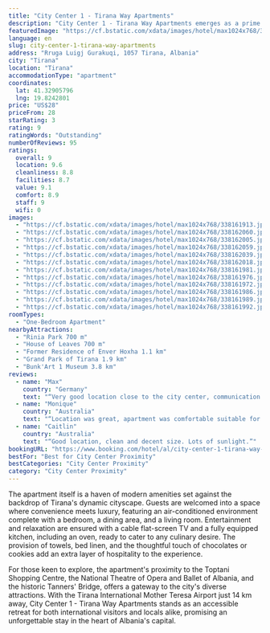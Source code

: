 ```yaml
---
title: "City Center 1 - Tirana Way Apartments"
description: "City Center 1 - Tirana Way Apartments emerges as a prime choice for travelers seeking a blend of comfort and convenience in the heart of Tirana."
featuredImage: "https://cf.bstatic.com/xdata/images/hotel/max1024x768/338161913.jpg?k=3db4a710597e65329e1d3f53534e1ecf008cdd6fcd816d7b1c90961bb4c8ed67&o=&hp=1"
language: en
slug: city-center-1-tirana-way-apartments
address: "Rruga Luigj Gurakuqi, 1057 Tirana, Albania"
city: "Tirana"
location: "Tirana"
accommodationType: "apartment"
coordinates:
  lat: 41.32905796
  lng: 19.8242801
price: "US$28"
priceFrom: 28
starRating: 3
rating: 9
ratingWords: "Outstanding"
numberOfReviews: 95
ratings:
  overall: 9
  location: 9.6
  cleanliness: 8.8
  facilities: 8.7
  value: 9.1
  comfort: 8.9
  staff: 9
  wifi: 0
images:
  - "https://cf.bstatic.com/xdata/images/hotel/max1024x768/338161913.jpg?k=3db4a710597e65329e1d3f53534e1ecf008cdd6fcd816d7b1c90961bb4c8ed67&o=&hp=1"
  - "https://cf.bstatic.com/xdata/images/hotel/max1024x768/338162060.jpg?k=2f1ff6380448f21be0bdc4f7cfd2b457dad716abcc72d70a12dcea127fc50d5b&o=&hp=1"
  - "https://cf.bstatic.com/xdata/images/hotel/max1024x768/338162005.jpg?k=000c29d95ccd5c150dfb9205275521e61711fdb5ac4de35dd592701058d8696d&o=&hp=1"
  - "https://cf.bstatic.com/xdata/images/hotel/max1024x768/338162059.jpg?k=db4f4d0970291795acb0cde471b3f253f024118b6d80c2514c1726b6e72aed77&o=&hp=1"
  - "https://cf.bstatic.com/xdata/images/hotel/max1024x768/338162039.jpg?k=e31945922eda84cc7738edfaa7c4a0371ed85e00d91d5e36df9a652eaeab2048&o=&hp=1"
  - "https://cf.bstatic.com/xdata/images/hotel/max1024x768/338162018.jpg?k=557df793907c3906a2942fdf388d34a2fd310183aed92a48434bccf3c692c1cb&o=&hp=1"
  - "https://cf.bstatic.com/xdata/images/hotel/max1024x768/338161981.jpg?k=329f9828faa83bacd94253eb59bf239f0573c47ed3713b8a87086c2f41e8316a&o=&hp=1"
  - "https://cf.bstatic.com/xdata/images/hotel/max1024x768/338161976.jpg?k=478666dd826ab00e2c22986f1e05adf8507af6e132acf23d0af580dee1141097&o=&hp=1"
  - "https://cf.bstatic.com/xdata/images/hotel/max1024x768/338161972.jpg?k=0b022a43796e7e18c5bf5d3830afe420b3294693aac54f3e232197263db5eb0f&o=&hp=1"
  - "https://cf.bstatic.com/xdata/images/hotel/max1024x768/338161986.jpg?k=909e47da09dc016655c09069ac70f9063dcc318ea641423d3f225404c1d248f4&o=&hp=1"
  - "https://cf.bstatic.com/xdata/images/hotel/max1024x768/338161989.jpg?k=ed3ead28b5f32acf1e3116569708678580a90043a122231519a75aa7fb7711f8&o=&hp=1"
  - "https://cf.bstatic.com/xdata/images/hotel/max1024x768/338161992.jpg?k=cc899c412351b816730443c0dd2522bb27e09a32f18f744a00b67dc55045f7d9&o=&hp=1"
roomTypes:
  - "One-Bedroom Apartment"
nearbyAttractions:
  - "Rinia Park 700 m"
  - "House of Leaves 700 m"
  - "Former Residence of Enver Hoxha 1.1 km"
  - "Grand Park of Tirana 1.9 km"
  - "Bunk'Art 1 Museum 3.8 km"
reviews:
  - name: "Max"
    country: "Germany"
    text: "“Very good location close to the city center, communication with the host was easy and everything was just fine.”"
  - name: "Monique"
    country: "Australia"
    text: "“Location was great, apartment was comfortable suitable for 2 people”"
  - name: "Caitlin"
    country: "Australia"
    text: "“Good location, clean and decent size. Lots of sunlight.”"
bookingURL: "https://www.booking.com/hotel/al/city-center-1-tirana-way-apartments.en-gb.html?aid=8035640"
bestFor: "Best for City Center Proximity"
bestCategories: "City Center Proximity"
category: "City Center Proximity"
---
```


The apartment itself is a haven of modern amenities set against the backdrop of Tirana's dynamic cityscape. Guests are welcomed into a space where convenience meets luxury, featuring an air-conditioned environment complete with a bedroom, a dining area, and a living room. Entertainment and relaxation are ensured with a cable flat-screen TV and a fully equipped kitchen, including an oven, ready to cater to any culinary desire. The provision of towels, bed linen, and the thoughtful touch of chocolates or cookies add an extra layer of hospitality to the experience.

For those keen to explore, the apartment's proximity to the Toptani Shopping Centre, the National Theatre of Opera and Ballet of Albania, and the historic Tanners' Bridge, offers a gateway to the city's diverse attractions. With the Tirana International Mother Teresa Airport just 14 km away, City Center 1 - Tirana Way Apartments stands as an accessible retreat for both international visitors and locals alike, promising an unforgettable stay in the heart of Albania's capital.